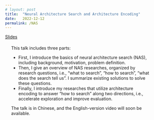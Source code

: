 ```yaml
---
# layout: post
title:  "Neural Architecture Search and Architecture Encoding"
date:   2022-12-12
permalink: /NAS
---
```


<span>
    <a class="custom_buttom" href="../assets/ppt/2022-12-12-NAS.pdf">
    Slides
    </a>
</span>

<div style="flex: 1; flex-direction: column; padding: 20px;" class="project_card">
    This talk includes three parts:
    <ul>
      <li>First, I introduce the basics of neural architecture search (NAS), including background, motivation, problem definition.</li>
      <li>Then, I give an overview of NAS researches, organized by research questions, i.e., “what to search”, “how to search”, “what does the search tell us”. I summarize existing solutions to solve these questions.</li>
      <li>Finally, I introduce my researches that utilize architecture encoding to answer “how to search” along two directions, i.e., accelerate exploration and improve evaluation.</li>
    </ul>
    The talk is in Chinese, and the English-version video will soon be available.
</div>




